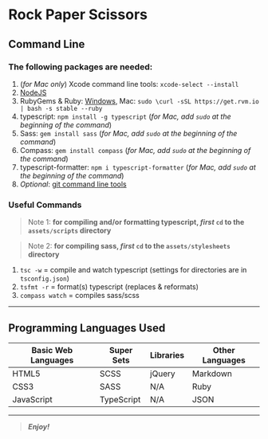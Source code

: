 [//]: # (Start README.md file)

Rock Paper Scissors
===================

Command Line
------------

### The following packages are needed:

1. (_for Mac only_) Xcode command line tools: `xcode-select --install`
2. [NodeJS](https://nodejs.org/en/)
3. RubyGems & Ruby: [Windows](https://rubyinstaller.org/), Mac: `sudo \curl -sSL https://get.rvm.io | bash -s stable --ruby`
4. typescript: `npm install -g typescript` (_for Mac, add `sudo` at the beginning of the command_)
5. Sass: `gem install sass` (_for Mac, add `sudo` at the beginning of the command_)
6. Compass: `gem install compass` (_for Mac, add `sudo` at the beginning of the command_)
7. typescript-formatter: `npm i typescript-formatter` (_for Mac, add `sudo` at the beginning of the command_)
8. _Optional_: [git command line tools](https://git-scm.com/downloads/)

### Useful Commands

> Note 1: **for compiling and/or formatting typescript, _first_ `cd` to the `assets/scripts` directory**

> Note 2: **for compiling sass, _first_ `cd` to the `assets/stylesheets` directory**

1. `tsc -w` = compile and watch typescript (settings for directories are in `tsconfig.json`)
2. `tsfmt -r` = format(s) typescript (replaces & reformats)
3. `compass watch` = compiles sass/scss

--------

## Programming Languages Used

| Basic Web Languages | Super Sets | Libraries | Other Languages |
|---------------------|------------|-----------|-----------------|
| HTML5               | SCSS       | jQuery    | Markdown        |
| CSS3                | SASS       | N/A       | Ruby            |
| JavaScript          | TypeScript | N/A       | JSON            |

--------

> ***Enjoy!***

[//]: # "End README.md file"
